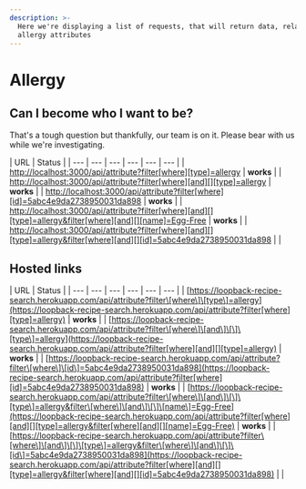 ```yaml
---
description: >-
  Here we're displaying a list of requests, that will return data, related to
  allergy attributes
---
```


# Allergy

## Can I become who I want to be?

That's a tough question but thankfully, our team is on it. Please bear with us while we're investigating.

| URL | Status |
| --- | --- | --- | --- | --- | --- |
| [http://localhost:3000/api/attribute?filter\[where\]\[type\]=allergy](http://localhost:3000/api/attribute?filter[where][type]=allergy) | **works** |
| [http://localhost:3000/api/attribute?filter\[where\]\[and\]\[\]\[type\]=allergy](http://localhost:3000/api/attribute?filter[where][and][][type]=allergy) | **works** |
| [http://localhost:3000/api/attribute?filter\[where\]\[id\]=5abc4e9da2738950031da898](http://localhost:3000/api/attribute?filter[where][id]=5abc4e9da2738950031da898) | **works** |
| [http://localhost:3000/api/attribute?filter\[where\]\[and\]\[\]\[type\]=allergy&filter\[where\]\[and\]\[\]\[name\]=Egg-Free](http://localhost:3000/api/attribute?filter[where][and][][type]=allergy&filter[where][and][][name]=Egg-Free) | **works** |
| [http://localhost:3000/api/attribute?filter\[where\]\[and\]\[\]\[type\]=allergy&filter\[where\]\[and\]\[\]\[id\]=5abc4e9da2738950031da898](http://localhost:3000/api/attribute?filter[where][and][][type]=allergy&filter[where][and][][id]=5abc4e9da2738950031da898) |  |

## Hosted links

| URL | Status |
| --- | --- | --- | --- | --- | --- |
| [https://loopback-recipe-search.herokuapp.com/api/attribute?filter\[where\]\[type\]=allergy](https://loopback-recipe-search.herokuapp.com/api/attribute?filter[where][type]=allergy) | **works** |
| [https://loopback-recipe-search.herokuapp.com/api/attribute?filter\[where\]\[and\]\[\]\[type\]=allergy](https://loopback-recipe-search.herokuapp.com/api/attribute?filter[where][and][][type]=allergy) | **works** |
| [https://loopback-recipe-search.herokuapp.com/api/attribute?filter\[where\]\[id\]=5abc4e9da2738950031da898](https://loopback-recipe-search.herokuapp.com/api/attribute?filter[where][id]=5abc4e9da2738950031da898) | **works** |
| [https://loopback-recipe-search.herokuapp.com/api/attribute?filter\[where\]\[and\]\[\]\[type\]=allergy&filter\[where\]\[and\]\[\]\[name\]=Egg-Free](https://loopback-recipe-search.herokuapp.com/api/attribute?filter[where][and][][type]=allergy&filter[where][and][][name]=Egg-Free) | **works** |
| [https://loopback-recipe-search.herokuapp.com/api/attribute?filter\[where\]\[and\]\[\]\[type\]=allergy&filter\[where\]\[and\]\[\]\[id\]=5abc4e9da2738950031da898](https://loopback-recipe-search.herokuapp.com/api/attribute?filter[where][and][][type]=allergy&filter[where][and][][id]=5abc4e9da2738950031da898) |  |

